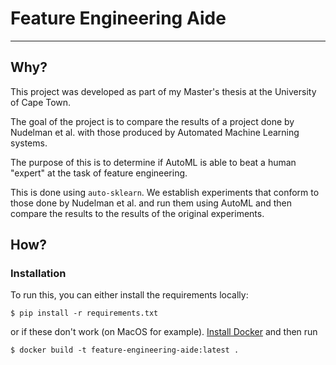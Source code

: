 # Feature Engineering Aide

---

## Why?
This project was developed as part of my Master's thesis 
at the University of Cape Town.

The goal of the project is to compare the results of a project done 
by Nudelman et al. with those produced by Automated Machine Learning systems.

The purpose of this is to determine if AutoML is able to beat a human
"expert" at the task of feature engineering.

This is done using `auto-sklearn`. We establish experiments that conform
to those done by Nudelman et al. and run them using AutoML and then compare
the results to the results of the original experiments.

## How?

### Installation

To run this, you can either install the requirements locally:

```shell
$ pip install -r requirements.txt
```

or if these don't work (on MacOS for example). [Install Docker](https://docs.docker.com/get-docker/) and then run

```shell
$ docker build -t feature-engineering-aide:latest .
```

